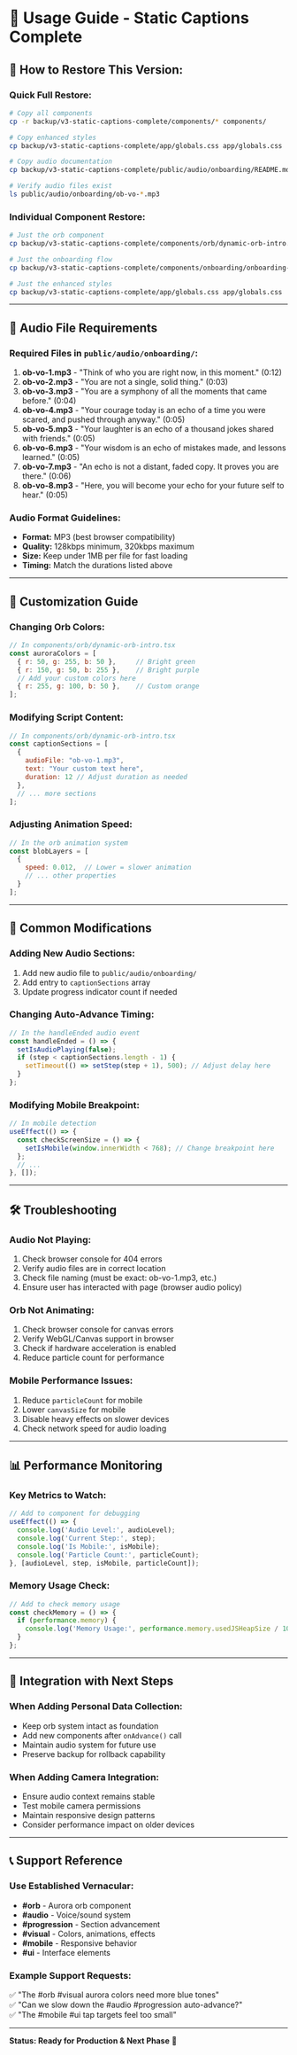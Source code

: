 # 📖 Usage Guide - Static Captions Complete

## 🔄 **How to Restore This Version:**

### **Quick Full Restore:**
```bash
# Copy all components
cp -r backup/v3-static-captions-complete/components/* components/

# Copy enhanced styles  
cp backup/v3-static-captions-complete/app/globals.css app/globals.css

# Copy audio documentation
cp backup/v3-static-captions-complete/public/audio/onboarding/README.md public/audio/onboarding/README.md

# Verify audio files exist
ls public/audio/onboarding/ob-vo-*.mp3
```

### **Individual Component Restore:**
```bash
# Just the orb component
cp backup/v3-static-captions-complete/components/orb/dynamic-orb-intro.tsx components/orb/dynamic-orb-intro.tsx

# Just the onboarding flow
cp backup/v3-static-captions-complete/components/onboarding/onboarding-flow.tsx components/onboarding/onboarding-flow.tsx

# Just the enhanced styles
cp backup/v3-static-captions-complete/app/globals.css app/globals.css
```

---

## 🎵 **Audio File Requirements**

### **Required Files in `public/audio/onboarding/`:**
1. **ob-vo-1.mp3** - "Think of who you are right now, in this moment." (0:12)
2. **ob-vo-2.mp3** - "You are not a single, solid thing." (0:03)
3. **ob-vo-3.mp3** - "You are a symphony of all the moments that came before." (0:04)
4. **ob-vo-4.mp3** - "Your courage today is an echo of a time you were scared, and pushed through anyway." (0:05)
5. **ob-vo-5.mp3** - "Your laughter is an echo of a thousand jokes shared with friends." (0:05)
6. **ob-vo-6.mp3** - "Your wisdom is an echo of mistakes made, and lessons learned." (0:05)
7. **ob-vo-7.mp3** - "An echo is not a distant, faded copy. It proves you are there." (0:06)
8. **ob-vo-8.mp3** - "Here, you will become your echo for your future self to hear." (0:05)

### **Audio Format Guidelines:**
- **Format:** MP3 (best browser compatibility)
- **Quality:** 128kbps minimum, 320kbps maximum
- **Size:** Keep under 1MB per file for fast loading
- **Timing:** Match the durations listed above

---

## 🎨 **Customization Guide**

### **Changing Orb Colors:**
```javascript
// In components/orb/dynamic-orb-intro.tsx
const auroraColors = [
  { r: 50, g: 255, b: 50 },     // Bright green 
  { r: 150, g: 50, b: 255 },    // Bright purple
  // Add your custom colors here
  { r: 255, g: 100, b: 50 },    // Custom orange
];
```

### **Modifying Script Content:**
```javascript
// In components/orb/dynamic-orb-intro.tsx
const captionSections = [
  {
    audioFile: "ob-vo-1.mp3",
    text: "Your custom text here",
    duration: 12 // Adjust duration as needed
  },
  // ... more sections
];
```

### **Adjusting Animation Speed:**
```javascript
// In the orb animation system
const blobLayers = [
  {
    speed: 0.012,  // Lower = slower animation
    // ... other properties
  }
];
```

---

## 🔧 **Common Modifications**

### **Adding New Audio Sections:**
1. Add new audio file to `public/audio/onboarding/`
2. Add entry to `captionSections` array
3. Update progress indicator count if needed

### **Changing Auto-Advance Timing:**
```javascript
// In the handleEnded audio event
const handleEnded = () => {
  setIsAudioPlaying(false);
  if (step < captionSections.length - 1) {
    setTimeout(() => setStep(step + 1), 500); // Adjust delay here
  }
};
```

### **Modifying Mobile Breakpoint:**
```javascript
// In mobile detection
useEffect(() => {
  const checkScreenSize = () => {
    setIsMobile(window.innerWidth < 768); // Change breakpoint here
  };
  // ...
}, []);
```

---

## 🛠 **Troubleshooting**

### **Audio Not Playing:**
1. Check browser console for 404 errors
2. Verify audio files are in correct location
3. Check file naming (must be exact: ob-vo-1.mp3, etc.)
4. Ensure user has interacted with page (browser audio policy)

### **Orb Not Animating:**
1. Check browser console for canvas errors
2. Verify WebGL/Canvas support in browser
3. Check if hardware acceleration is enabled
4. Reduce particle count for performance

### **Mobile Performance Issues:**
1. Reduce `particleCount` for mobile
2. Lower `canvasSize` for mobile
3. Disable heavy effects on slower devices
4. Check network speed for audio loading

---

## 📊 **Performance Monitoring**

### **Key Metrics to Watch:**
```javascript
// Add to component for debugging
useEffect(() => {
  console.log('Audio Level:', audioLevel);
  console.log('Current Step:', step);
  console.log('Is Mobile:', isMobile);
  console.log('Particle Count:', particleCount);
}, [audioLevel, step, isMobile, particleCount]);
```

### **Memory Usage Check:**
```javascript
// Add to check memory usage
const checkMemory = () => {
  if (performance.memory) {
    console.log('Memory Usage:', performance.memory.usedJSHeapSize / 1048576, 'MB');
  }
};
```

---

## 🎯 **Integration with Next Steps**

### **When Adding Personal Data Collection:**
- Keep orb system intact as foundation
- Add new components after `onAdvance()` call
- Maintain audio system for future use
- Preserve backup for rollback capability

### **When Adding Camera Integration:**
- Ensure audio context remains stable
- Test mobile camera permissions
- Maintain responsive design patterns
- Consider performance impact on older devices

---

## 📞 **Support Reference**

### **Use Established Vernacular:**
- **#orb** - Aurora orb component
- **#audio** - Voice/sound system  
- **#progression** - Section advancement
- **#visual** - Colors, animations, effects
- **#mobile** - Responsive behavior
- **#ui** - Interface elements

### **Example Support Requests:**
✅ "The #orb #visual aurora colors need more blue tones"  
✅ "Can we slow down the #audio #progression auto-advance?"  
✅ "The #mobile #ui tap targets feel too small"  

---

**Status: Ready for Production & Next Phase** 🚀